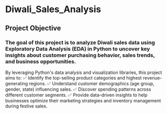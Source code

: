 # Diwali_Sales_Analysis

## Project Objective
### The goal of this project is to analyze Diwali sales data using Exploratory Data Analysis (EDA) in Python to uncover key insights about customer purchasing behavior, sales trends, and business opportunities.

By leveraging Python's data analysis and visualization libraries, this project aims to:
✅ Identify the top-selling product categories and highest revenue-generating regions.
✅ Understand customer demographics (age group, gender, state) influencing sales.
✅ Discover spending patterns across different customer segments.
✅ Provide data-driven insights to help businesses optimize their marketing strategies and inventory management during festive sales.
